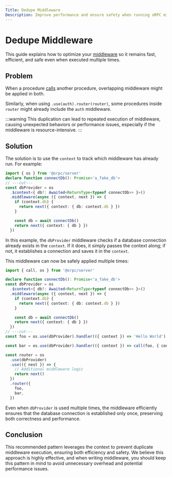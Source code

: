 ```yaml
---
Title: Dedupe Middleware
Description: Improve performance and ensure safety when running oRPC middleware multiple times.
---
```


# Dedupe Middleware

This guide explains how to optimize your [middleware](/docs/middleware) so it remains fast, efficient, and safe even when executed multiple times.

## Problem

When a procedure [calls](/docs/client/server-side#using-the-call-utility) another procedure, overlapping middleware might be applied in both.

Similarly, when using `.use(auth).router(router)`, some procedures inside `router` might already include the `auth` middleware.

:::warning
This duplication can lead to repeated execution of middleware, causing unexpected behaviors or performance issues, especially if the middleware is resource-intensive.
:::

## Solution

The solution is to use the `context` to track which middleware has already run. For example:

```ts twoslash
import { os } from '@orpc/server'
declare function connectDb(): Promise<'a_fake_db'>
// ---cut---
const dbProvider = os
  .$context<{ db?: Awaited<ReturnType<typeof connectDb>> }>()
  .middleware(async ({ context, next }) => {
    if (context.db) {
      return next({ context: { db: context.db } })
    }

    const db = await connectDb()
    return next({ context: { db } })
  })
```

In this example, the `dbProvider` middleware checks if a database connection already exists in the `context`. If it does, it simply passes the context along; if not, it establishes a connection and saves it in the `context`.

This middleware can now be safely applied multiple times:

```ts twoslash
import { call, os } from '@orpc/server'

declare function connectDb(): Promise<'a_fake_db'>
const dbProvider = os
  .$context<{ db?: Awaited<ReturnType<typeof connectDb>> }>()
  .middleware(async ({ context, next }) => {
    if (context.db) {
      return next({ context: { db: context.db } })
    }

    const db = await connectDb()
    return next({ context: { db } })
  })
// ---cut---
const foo = os.use(dbProvider).handler(({ context }) => 'Hello World')

const bar = os.use(dbProvider).handler(({ context }) => call(foo, { context }))

const router = os
  .use(dbProvider)
  .use(({ next }) => {
    // Additional middleware logic
    return next()
  })
  .router({
    foo,
    bar,
  })
```

Even when `dbProvider` is used multiple times, the middleware efficiently ensures that the database connection is established only once, preserving both correctness and performance.

## Conclusion

This recommended pattern leverages the context to prevent duplicate middleware execution, ensuring both efficiency and safety. We believe this approach is highly effective, and when writing middleware, you should keep this pattern in mind to avoid unnecessary overhead and potential performance issues.
